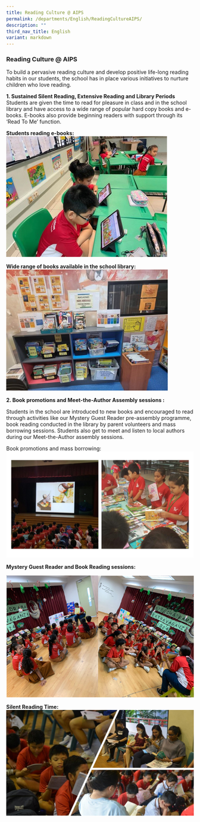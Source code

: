 ```yaml
---
title: Reading Culture @ AIPS
permalink: /departments/English/ReadingCultureAIPS/
description: ""
third_nav_title: English
variant: markdown
---
```

### Reading Culture @ AIPS

To build a pervasive reading culture and develop positive life-long reading habits in our students, the school has in place various initiatives to nurture children who love reading. 

**1. Sustained Silent Reading, Extensive Reading and Library Periods**
Students are given the time to read for pleasure in class and in the school library and have access to a wide range of popular hard copy books and e-books. E-books also provide beginning readers with support through its ‘Read To Me’ function.


**Students reading e-books:**
![](/images/ebooks%202023.jpg)

**Wide range of books available in the school library:**
![](/images/library%20books%202023.jpg)


**2.	Book promotions and Meet-the-Author Assembly sessions :**

Students in the school are introduced to new books and encouraged to read through activities like our Mystery Guest Reader pre-assembly programme, book reading conducted in the library by parent volunteers and mass borrowing sessions. Students also get to meet and listen to local authors during our Meet-the-Author assembly sessions. 

Book promotions and mass borrowing:
![](/images/book%20promotion%202023.jpg)

**Mystery Guest Reader and Book Reading sessions:**

![](/images/el_pic_3.png)

**Silent Reading Time:**
![](/images/silent%20reading%202023.jpg)